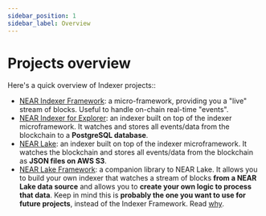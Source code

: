 ```yaml
---
sidebar_position: 1
sidebar_label: Overview
---
```


# Projects overview

Here's a quick overview of Indexer projects::

- [NEAR Indexer Framework](./near-indexer-framework): a micro-framework, providing you a "live" stream of blocks. Useful to handle on-chain real-time "events".
- [NEAR Indexer for Explorer](./near-indexer-for-explorer): an indexer built on top of the indexer microframework. It watches and stores all events/data from the blockchain to a **PostgreSQL database**.
- [NEAR Lake](./near-lake): an indexer built on top of the indexer microframework. It watches the blockchain and stores all events/data from the blockchain as **JSON files on AWS S3**.
- [NEAR Lake Framework](./near-lake-framework): a companion library to NEAR Lake. It allows you to build your own indexer that watches a stream of blocks **from a NEAR Lake data source** and allows you to **create your own logic to process that data**. Keep in mind this is **probably the one you want to use for future projects**, instead of the Indexer Framework. Read [why](./near-lake-framework#why-is-it-better-than-near-indexer-framework).
